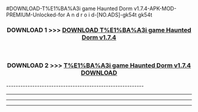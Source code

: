 #DOWNLOAD-T%E1%BA%A3i game Haunted Dorm v1.7.4-APK-MOD-PREMIUM-Unlocked-for A n d r o i d-[NO.ADS]-gk54t gk54t 



<div align="center">

<h3>DOWNLOAD 1 >>> <a href="https://getmod2.web.app/?judul=T%E1%BA%A3i game Haunted Dorm v1.7.4">DOWNLOAD T%E1%BA%A3i game Haunted Dorm v1.7.4</a></h3><br>

<h3>DOWNLOAD 2 >>> <a href="https://getmod2.web.app/?judul=T%E1%BA%A3i game Haunted Dorm v1.7.4">T%E1%BA%A3i game Haunted Dorm v1.7.4 DOWNLOAD </a></h3>

</div>
----------------------------------------------------------

----------------------------------------------------------

----------------------------------------------------------

----------------------------------------------------------



